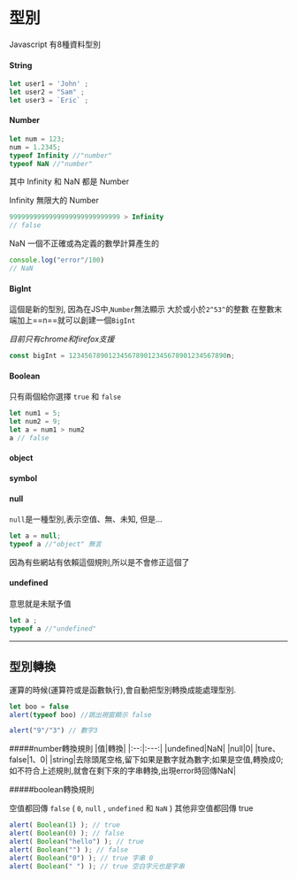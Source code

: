 # 型別

Javascript 有8種資料型別
#### String

```js {.line-numbers}
let user1 = 'John' ;
let user2 = "Sam" ;
let user3 = `Eric` ;
```
#### Number

```js {.line-numbers}
let num = 123;
num = 1.2345;
typeof Infinity //"number"
typeof NaN //"number"
```

其中 Infinity 和 NaN 都是 Number

Infinity 無限大的 Number
```js {.line-numbers}
9999999999999999999999999999 > Infinity
// false
```

NaN 一個不正確或為定義的數學計算產生的
```js {.line-numbers}
console.log("error"/100)
// NaN
```
#### BigInt

這個是新的型別,
因為在JS中,`Number`無法顯示 大於或小於`2^53^`的整數
在整數末端加上==n==就可以創建一個`BigInt`

*目前只有chrome和firefox支援*

```js {.line-numbers}
const bigInt = 1234567890123456789012345678901234567890n;
```

#### Boolean

只有兩個給你選擇
`true` 和 `false`

```js {.line-numbers}
let num1 = 5;
let num2 = 9;
let a = num1 > num2
a // false
```

#### object



#### symbol
#### null

`null`是一種型別,表示空值、無、未知, 但是...
```js {.line-numbers}
let a = null;
typeof a //"object" 無言
```
因為有些網站有依賴這個規則,所以是不會修正這個了

#### undefined

意思就是未賦予值
```js {.line-numbers}
let a ;
typeof a //"undefined"
```

---

## 型別轉換

運算的時候(運算符或是函數執行),會自動把型別轉換成能處理型別.
```js {.line-numbers}
let boo = false
alert(typeof boo) //跳出視窗顯示 false

alert("9"/"3") // 數字3
```
#####number轉換規則
|值|轉換|
|:--:|:---:|
|undefined|NaN|
|null|0|
|ture、false|1、0|
|string|去除頭尾空格,留下如果是數字就為數字;如果是空值,轉換成0;如不符合上述規則,就會在剩下來的字串轉換,出現error時回傳NaN|


#####boolean轉換規則

空值都回傳 `false` ( `0`, `null` , `undefined` 和 `NaN` )
其他非空值都回傳 true
```js {.line-numbers}
alert( Boolean(1) ); // true
alert( Boolean(0) ); // false
alert( Boolean("hello") ); // true
alert( Boolean("") ); // false
alert( Boolean("0") ); // true 字串 0
alert( Boolean(" ") ); // true 空白字元也是字串
```

